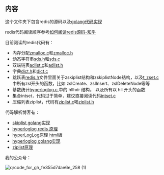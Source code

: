 ##  内容

这个文件夹下包含redis的源码以及[golang代码实现](./golang)

redis代码阅读顺序参考[如何阅读redis源码-知乎](https://www.zhihu.com/question/28677076)

目前阅读的redis代码有：

* 内存分配[zmalloc.c](./zmalloc.c)和[zmalloc.h](./zmalloc.h)
* 动态字符串[sds.h](./sds.h)和[sds.c](./sds.c)
* 双端链表[adlist.c](./adlist.c)和[adlist.h](./adlist.h)
* 字典[dict.h](./dict.h)和[dict.c](./dict.c)
* 跳跃表[redis.h](./redis.h)文件里面关于zskiplist结构和zskiplistNode结构，以及[t_zset.c](./t_zset.c)中所有zsl开头的函数，比如 zslCreate、zslInsert、zslDeleteNode等等
* 基数统计[hyperloglog.c ](./hyperloglog.c )中的 hllhdr 结构， 以及所有以 hll 开头的函数
* 集合intset，代码过于简单，建议直接阅读代码[intset.c](./intset.c)
* 压缩列表ziplist，代码有[ziplist.c](./ziplist.c)喝[ziplist.h](./ziplist.h)


代码解析博客有：

* [skiplist golang实现](./golang/图解并实现golang版skiplist.md)
* [hyperloglog redis 原理](./golang/hyperLogLog原理.md)
* [hyperLogLog原理 html版](./golang/hyperLogLog原理.html)
* [hyperloglog golang实现](./golang/hyperloglog_golang.md)
* [ziplist原理](./golang/redis-ziplist代码解析.md)



我的公众号：

![qrcode_for_gh_fe355d7dae6e_258 (1)](https://gitee.com/crazstom/pics/raw/master/img/qrcode_for_gh_fe355d7dae6e_258%20(1).jpg)
